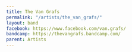 ```yaml
---
title: The Van Grafs
permalink: "/artists/the_van_grafs/"
layout: band
facebook: https://www.facebook.com/van.grafs/
bandcamp: https://thevangrafs.bandcamp.com/
parent: Artists
---
```


